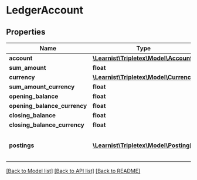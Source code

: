 # LedgerAccount

## Properties
Name | Type | Description | Notes
------------ | ------------- | ------------- | -------------
**account** | [**\Learnist\Tripletex\Model\Account**](Account.md) |  | [optional] 
**sum_amount** | **float** |  | [optional] 
**currency** | [**\Learnist\Tripletex\Model\Currency**](Currency.md) |  | [optional] 
**sum_amount_currency** | **float** |  | [optional] 
**opening_balance** | **float** |  | [optional] 
**opening_balance_currency** | **float** |  | [optional] 
**closing_balance** | **float** |  | [optional] 
**closing_balance_currency** | **float** |  | [optional] 
**postings** | [**\Learnist\Tripletex\Model\Posting[]**](Posting.md) | Link to postings on this account. | [optional] 

[[Back to Model list]](../../README.md#documentation-for-models) [[Back to API list]](../../README.md#documentation-for-api-endpoints) [[Back to README]](../../README.md)

